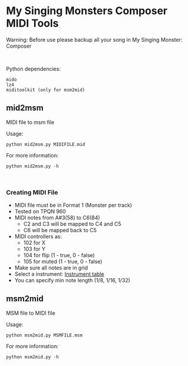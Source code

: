 # My Singing Monsters Composer MIDI Tools
Warning: Before use please backup all your song in My Singing Monster: Composer<br />

<br />

Python dependencies:
```
mido
lz4
miditoolkit (only for msm2mid)
```
## mid2msm

MIDI file to msm file

Usage:
```
python mid2msm.py MIDIFILE.mid
```

For more information:
```
python mid2msm.py -h
```
<br>

### Creating MIDI File

- MIDI file must be in Format 1 (Monster per track)
- Tested on TPQN 960
- MIDI notes from A#3(58) to C6(84)
    - C2 and C3 will be mapped to C4 and C5
    - C6 will be mapped back to C5
- MIDI controllers as:
    - 102 for X
    - 103 for Y
    - 104 for flip (1 - true, 0 - false)
    - 105 for muted (1 - true, 0 - false)
- Make sure all notes are in grid
- Select a instrument: <a href="docs/instrument_table.md">Instrument table</a>
- You can specify min note length (1/8, 1/16, 1/32)

## msm2mid

MSM file to MIDI file

Usage:
```
python msm2mid.py MSMFILE.msm
```

For more information:
```
python msm2mid.py -h
```
<br>